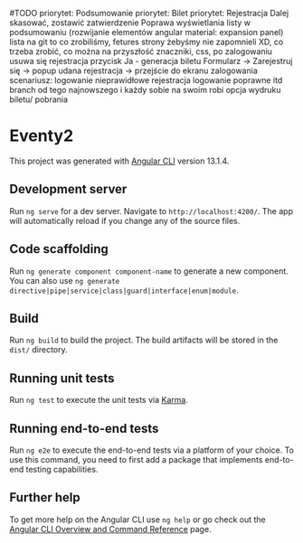 #TODO
priorytet: Podsumowanie
priorytet: Bilet
priorytet: Rejestracja
Dalej skasować, zostawić zatwierdzenie
Poprawa wyświetlania listy w podsumowaniu (rozwijanie elementów angular material: expansion panel)
lista na git to co zrobiliśmy, fetures strony żebyśmy nie zapomnieli XD, co trzeba zrobić, co można na przyszłość
znaczniki, css, 
po zalogowaniu usuwa się rejestracja przycisk
Ja - generacja biletu
Formularz -> Zarejestruj się -> popup udana rejestracja -> przejście do ekranu zalogowania
scenariusz:
logowanie nieprawidłowe
rejestracja
logowanie poprawne
itd
branch od tego najnowszego i każdy sobie na swoim robi 
opcja wydruku biletu/ pobrania

# Eventy2

This project was generated with [Angular CLI](https://github.com/angular/angular-cli) version 13.1.4.

## Development server

Run `ng serve` for a dev server. Navigate to `http://localhost:4200/`. The app will automatically reload if you change any of the source files.

## Code scaffolding

Run `ng generate component component-name` to generate a new component. You can also use `ng generate directive|pipe|service|class|guard|interface|enum|module`.

## Build

Run `ng build` to build the project. The build artifacts will be stored in the `dist/` directory.

## Running unit tests

Run `ng test` to execute the unit tests via [Karma](https://karma-runner.github.io).

## Running end-to-end tests

Run `ng e2e` to execute the end-to-end tests via a platform of your choice. To use this command, you need to first add a package that implements end-to-end testing capabilities.

## Further help

To get more help on the Angular CLI use `ng help` or go check out the [Angular CLI Overview and Command Reference](https://angular.io/cli) page.
